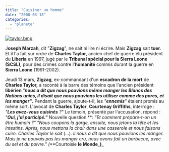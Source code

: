 ```yaml
---
title: "Cuisiner un homme"
date: "2008-03-18"
categories: 
  - "planete"
---
```


[![taylor.bmp](/uploads/2008/03/taylor.bmp)](/uploads/2008/03/taylor.bmp "taylor.bmp")

J**oseph Marzah**, dit "**Zigzag**", ne sait ni lire ni écrire. Mais **Zigzag** sait **tuer**. Et il l'a fait sur ordre de **Charles Taylor**, ancien chef de guerre élu président du **Liberia** en 1997, jugé par le **Tribunal spécial pour la Sierra Leone (SCSL),** pour des crimes contre l'**humanité** commis durant la guerre en **Sierra Leone** (1991-2002).

Jeudi 13 mars, **Zigzag**, ex-commandant d'un **escadron de la mort** de **Charles Taylor,** a raconté à la barre des témoins que l'ancien président **libérien** _"**nous a dit que nous pouvions même manger les Blancs des Nations unies, il disait que nous pouvions les utiliser comme des porcs, et les manger"**_**.** Pendant la guerre, ajoute-t-il, les _"**ennemis**"_ étaient promis au même sort. L'avocat de **Charles Taylor**, **Courtenay Griffiths**, interroge : _"**Les avez-vous cuisinés** ?"_ Le témoin, présenté par l'accusation, répond : _"**Oui, j'ai participé."**_ Nouvelle question **: _"Et comment prépare-t-on un être humain ?"_ _"Nous coupons la gorge, ensuite, nous jetons la tête et les intestins. Après, nous mettons la chair dans une casserole et nous faisons cuire. Charles Taylor le sait_ (...). _Il nous a dit que nous pouvions les manger. Mais je ne pouvais pas les manger cru, nous avons fait un barbecue, avec du sel et du poivre." (_**Courtoisie **le Monde_)_**

